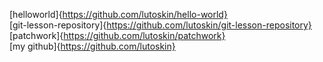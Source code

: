 [helloworld]{https://github.com/lutoskin/hello-world} <br>
[git-lesson-repository]{https://github.com/lutoskin/git-lesson-repository} <br>
[patchwork]{https://github.com/lutoskin/patchwork} <br>
[my github]{https://github.com/lutoskin}
